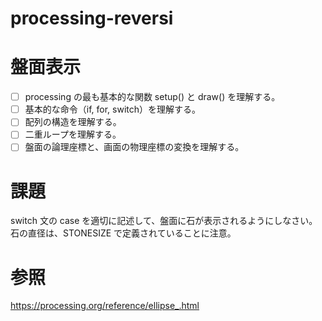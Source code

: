 # processing-reversi

# 盤面表示

- [ ] processing の最も基本的な関数 setup() と draw() を理解する。
- [ ] 基本的な命令（if, for, switch）を理解する。
- [ ] 配列の構造を理解する。
- [ ] 二重ループを理解する。
- [ ] 盤面の論理座標と、画面の物理座標の変換を理解する。

# 課題

switch 文の case を適切に記述して、盤面に石が表示されるようにしなさい。石の直径は、STONESIZE で定義されていることに注意。

# 参照

https://processing.org/reference/ellipse_.html
